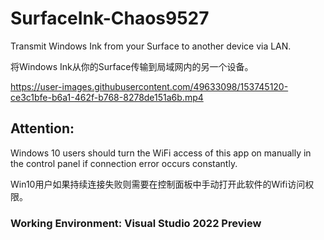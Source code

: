 # SurfaceInk-Chaos9527
Transmit Windows Ink from your Surface to another device via LAN.

将Windows Ink从你的Surface传输到局域网内的另一个设备。


https://user-images.githubusercontent.com/49633098/153745120-ce3c1bfe-b6a1-462f-b768-8278de151a6b.mp4


## Attention:

Windows 10 users should turn the WiFi access of this app on manually in the control panel if connection error occurs constantly.

Win10用户如果持续连接失败则需要在控制面板中手动打开此软件的Wifi访问权限。


### Working Environment: Visual Studio 2022 Preview

